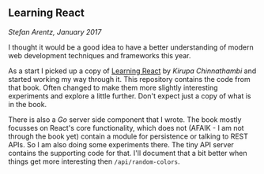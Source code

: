 ## Learning React
*Stefan Arentz, January 2017*

I thought it would be a good idea to have a better understanding of modern web development techniques and frameworks this year.

As a start I picked up a copy of [Learning React](https://www.kirupa.com/book/index.htm) by *Kirupa Chinnathambi* and started working my way through it. This repository contains the code from that book. Often changed to make them more slightly interesting experiments and explore a little further. Don't expect just a copy of what is in the book.

There is also a *Go* server side component that I wrote. The book mostly focusses on React's core functionality, which does not (AFAIK - I am not through the book yet) contain a module for persistence or talking to REST APIs. So I am also doing some experiments there. The tiny API server contains the supporting code for that. I'll document that a bit better when things get more interesting then `/api/random-colors`.

